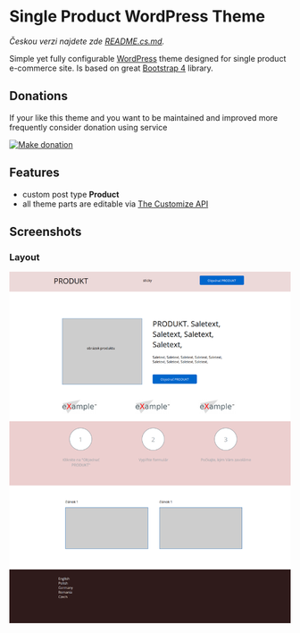 # Single Product WordPress Theme

_Českou verzi najdete zde [README.cs.md][1]._

Simple yet fully configurable [WordPress][4] theme designed for single product e-commerce site. Is based on great [Bootstrap 4][5] library.

## Donations

If your like this theme and you want to be maintained and improved more frequently consider donation using service

[![Make donation](https://www.paypalobjects.com/webstatic/paypalme/images/pp_logo_small.png "PayPal.Me, your link to getting paid")][3]

## Features

- custom post type __Product__
- all theme parts are editable via [The Customize API][6]

## Screenshots

### Layout

![Theme Layout](screenshot.png "Theme Layout")


[1]: README.cs.md
[2]: https://wordpress.org/
[3]: https://www.paypal.me/ondrejd
[4]: https://wordpress.org/
[5]: https://getbootstrap.com/
[6]: https://developer.wordpress.org/themes/customize-api/